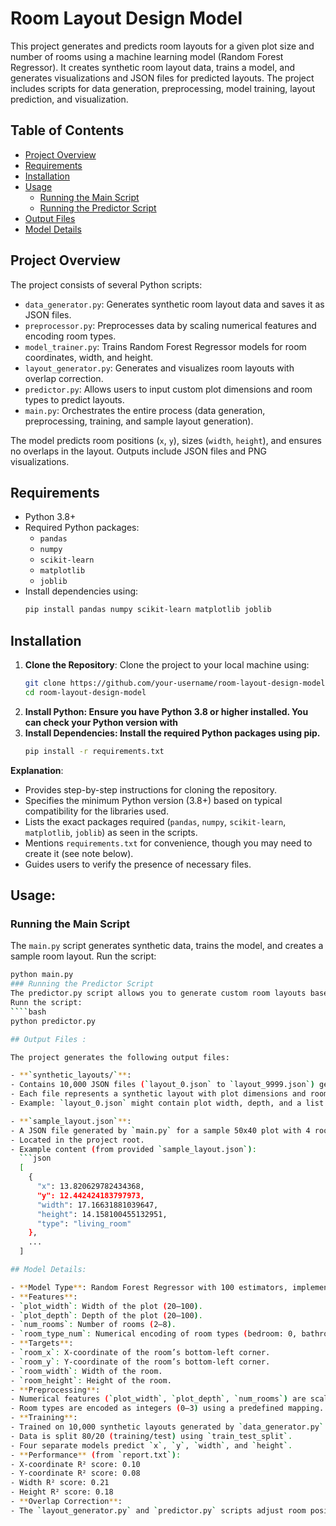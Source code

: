 # Room Layout Design Model

This project generates and predicts room layouts for a given plot size and number of rooms using a machine learning model (Random Forest Regressor). It creates synthetic room layout data, trains a model, and generates visualizations and JSON files for predicted layouts. The project includes scripts for data generation, preprocessing, model training, layout prediction, and visualization.

## Table of Contents
- [Project Overview](#project-overview)
- [Requirements](#requirements)
- [Installation](#installation)
- [Usage](#usage)
  - [Running the Main Script](#running-the-main-script)
  - [Running the Predictor Script](#running-the-predictor-script)
- [Output Files](#output-files)
- [Model Details](#model-details)


## Project Overview
The project consists of several Python scripts:
- `data_generator.py`: Generates synthetic room layout data and saves it as JSON files.
- `preprocessor.py`: Preprocesses data by scaling numerical features and encoding room types.
- `model_trainer.py`: Trains Random Forest Regressor models for room coordinates, width, and height.
- `layout_generator.py`: Generates and visualizes room layouts with overlap correction.
- `predictor.py`: Allows users to input custom plot dimensions and room types to predict layouts.
- `main.py`: Orchestrates the entire process (data generation, preprocessing, training, and sample layout generation).

The model predicts room positions (`x`, `y`), sizes (`width`, `height`), and ensures no overlaps in the layout. Outputs include JSON files and PNG visualizations.

## Requirements
- Python 3.8+
- Required Python packages:
  - `pandas`
  - `numpy`
  - `scikit-learn`
  - `matplotlib`
  - `joblib`
- Install dependencies using:
  ```bash
  pip install pandas numpy scikit-learn matplotlib joblib

## Installation

1. **Clone the Repository**:
   Clone the project to your local machine using:
   ```bash
   git clone https://github.com/your-username/room-layout-design-model.git
   cd room-layout-design-model
2. **Install Python: Ensure you have Python 3.8 or higher installed. You can check your Python version with**
3. **Install Dependencies: Install the required Python packages using pip.**
   ```bash
   pip install -r requirements.txt
**Explanation**:
- Provides step-by-step instructions for cloning the repository.
- Specifies the minimum Python version (3.8+) based on typical compatibility for the libraries used.
- Lists the exact packages required (`pandas`, `numpy`, `scikit-learn`, `matplotlib`, `joblib`) as seen in the scripts.
- Mentions `requirements.txt` for convenience, though you may need to create it (see note below).
- Guides users to verify the presence of necessary files.

## Usage:
  ### Running the Main Script
  The `main.py` script generates synthetic data, trains the model, and creates a sample room layout.
  Run the script:
  ````bash
  python main.py
  ### Running the Predictor Script
  The predictor.py script allows you to generate custom room layouts based on user input.
  Runn the script:
  ````bash
  python predictor.py

## Output Files :

The project generates the following output files:

- **`synthetic_layouts/`**:
  - Contains 10,000 JSON files (`layout_0.json` to `layout_9999.json`) generated by `main.py`.
  - Each file represents a synthetic layout with plot dimensions and room details (x, y, width, height, type).
  - Example: `layout_0.json` might contain plot width, depth, and a list of rooms with their coordinates and types.

- **`sample_layout.json`**:
  - A JSON file generated by `main.py` for a sample 50x40 plot with 4 rooms (living room, kitchen, bedroom, bathroom).
  - Located in the project root.
  - Example content (from provided `sample_layout.json`):
    ```json
    [
      {
        "x": 13.820629782434368,
        "y": 12.442424183797973,
        "width": 17.16631881039647,
        "height": 14.158100455132951,
        "type": "living_room"
      },
      ...
    ]

## Model Details:

- **Model Type**: Random Forest Regressor with 100 estimators, implemented using `scikit-learn`.
- **Features**:
  - `plot_width`: Width of the plot (20–100).
  - `plot_depth`: Depth of the plot (20–100).
  - `num_rooms`: Number of rooms (2–8).
  - `room_type_num`: Numerical encoding of room types (bedroom: 0, bathroom: 1, kitchen: 2, living_room: 3).
- **Targets**:
  - `room_x`: X-coordinate of the room’s bottom-left corner.
  - `room_y`: Y-coordinate of the room’s bottom-left corner.
  - `room_width`: Width of the room.
  - `room_height`: Height of the room.
- **Preprocessing**:
  - Numerical features (`plot_width`, `plot_depth`, `num_rooms`) are scaled using `StandardScaler` from `scikit-learn`.
  - Room types are encoded as integers (0–3) using a predefined mapping.
- **Training**:
  - Trained on 10,000 synthetic layouts generated by `data_generator.py`.
  - Data is split 80/20 (training/test) using `train_test_split`.
  - Four separate models predict `x`, `y`, `width`, and `height`.
- **Performance** (from `report.txt`):
  - X-coordinate R² score: 0.10
  - Y-coordinate R² score: 0.08
  - Width R² score: 0.21
  - Height R² score: 0.18
- **Overlap Correction**:
  - The `layout_generator.py` and `predictor.py` scripts adjust room positions to prevent overlaps by shifting rooms right or down while ensuring they stay within plot boundaries.
